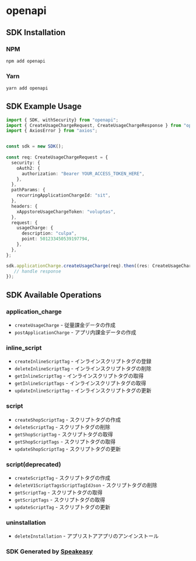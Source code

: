 # openapi

<!-- Start SDK Installation -->
## SDK Installation

### NPM

```bash
npm add openapi
```

### Yarn

```bash
yarn add openapi
```
<!-- End SDK Installation -->

## SDK Example Usage
<!-- Start SDK Example Usage -->
```typescript
import { SDK, withSecurity} from "openapi";
import { CreateUsageChargeRequest, CreateUsageChargeResponse } from "openapi/src/sdk/models/operations";
import { AxiosError } from "axios";


const sdk = new SDK();
    
const req: CreateUsageChargeRequest = {
  security: {
    oAuth2: {
      authorization: "Bearer YOUR_ACCESS_TOKEN_HERE",
    },
  },
  pathParams: {
    recurringApplicationChargeId: "sit",
  },
  headers: {
    xAppstoreUsageChargeToken: "voluptas",
  },
  request: {
    usageCharge: {
      description: "culpa",
      point: 501233450539197794,
    },
  },
};

sdk.applicationCharge.createUsageCharge(req).then((res: CreateUsageChargeResponse | AxiosError) => {
   // handle response
});
```
<!-- End SDK Example Usage -->

<!-- Start SDK Available Operations -->
## SDK Available Operations

### application_charge

* `createUsageCharge` - 従量課金データの作成
* `postApplicationCharge` - アプリ内課金データの作成

### inline_script

* `createInlineScriptTag` - インラインスクリプトタグの登録
* `deleteInlineScriptTag` - インラインスクリプトタグの削除
* `getInlineScriptTag` - インラインスクリプトタグの取得
* `getInlineScriptTags` - インラインスクリプトタグの取得
* `updateInlineScriptTag` - インラインスクリプトタグの更新

### script

* `createShopScriptTag` - スクリプトタグの作成
* `deleteScriptTag` - スクリプトタグの削除
* `getShopScriptTag` - スクリプトタグの取得
* `getShopScriptTags` - スクリプトタグの取得
* `updateShopScriptTag` - スクリプトタグの更新

### script(deprecated)

* `createScriptTag` - スクリプトタグの作成
* `deleteV1ScriptTagsScriptTagIdJson` - スクリプトタグの削除
* `getScriptTag` - スクリプトタグの取得
* `getScriptTags` - スクリプトタグの取得
* `updateScriptTag` - スクリプトタグの更新

### uninstallation

* `deleteInstallation` - アプリストアアプリのアンインストール

<!-- End SDK Available Operations -->

### SDK Generated by [Speakeasy](https://docs.speakeasyapi.dev/docs/using-speakeasy/client-sdks)
